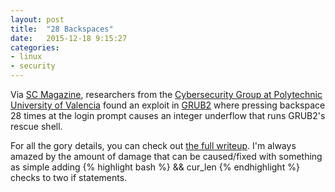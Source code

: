 ```yaml
---
layout: post
title:  "28 Backspaces"
date:   2015-12-18 9:15:27
categories:
- linux
- security
---
```

Via [SC Magazine][sc-article], researchers from the [Cybersecurity Group at Polytechnic University of Valencia][upv-site]
found an exploit in [GRUB2][grub-manual] where pressing backspace 28 times at the login prompt
causes an integer underflow that runs GRUB2's rescue shell.

For all the gory details, you can check out [the full writeup][bug-breakdown].  I'm always amazed by the amount of damage
that can be caused/fixed with something as simple adding
{% highlight bash %}
&& cur_len
{% endhighlight %}
checks to two if statements.

[sc-article]: http://www.scmagazine.com/how-to-bypass-lynixs-grub2-bootloader-with-one-key/article/460521/
[upv-site]: http://cybersecurity.upv.es/
[grub-manual]: http://www.gnu.org/software/grub/manual/grub.html
[bug-breakdown]: http://hmarco.org/bugs/CVE-2015-8370-Grub2-authentication-bypass.html